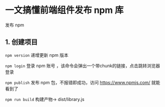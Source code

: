 # 一文搞懂前端组件发布 npm 库
发布 npm
## 1. 创建项目
`npm version` 递增更新 npm 版本

`npm login` 登录 npm 账号 ，该命令会弹出一个带chunk的链接，点击跳转浏览器登录

`npm publish` 发布 npm 包，不报错即成功，访问 https://www.npmjs.com/ 就能看到了
 
`npm run build` 构建产物-> dist/library.js